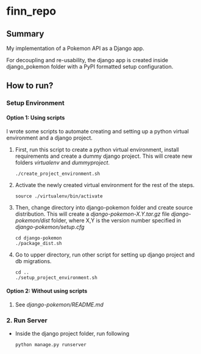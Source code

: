 # finn_repo
## Summary
My implementation of a Pokemon API as a Django app.

For decoupling and re-usability, the django app is created inside django_pokemon folder with a PyPI formatted setup configuration.

## How to run?
### Setup Environment
#### Option 1: Using scripts
I wrote some scripts to automate creating and setting up a python virtual environment and a django project.

1. First, run this script to create a python virtual environment, install requirements and create a dummy django project. This will create new folders _virtualenv_ and _dummyproject_.
    ```
    ./create_project_environment.sh
    ```
2. Activate the newly created virtual environment for the rest of the steps.
    ```
    source ./virtualenv/bin/activate
    ```
3. Then, change directory into django-pokemon folder and create source distribution. This will create a *django-pokemon-X.Y.tar.gz* file _django-pokemon/dist_ folder, where X,Y is the version number specified in _django-pokemon/setup.cfg_
    ```
    cd django-pokemon
    ./package_dist.sh
    ```
4. Go to upper directory, run other script for setting up django project and db migrations.
    ```
    cd ..
    ./setup_project_environment.sh
    ```
#### Option 2: Without using scripts
1. See _django-pokemon/README.md_
### 2. Run Server
- Inside the django project folder, run following
    ```
    python manage.py runserver
    ```

